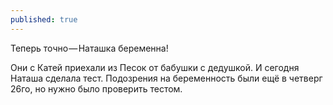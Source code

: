 ```yaml
---
published: true
---
```

Теперь точно — Наташка беременна!

Они с Катей приехали из Песок от бабушки с дедушкой. И сегодня Наташа сделала тест. Подозрения на беременность были ещё в четверг 26го, но нужно было проверить тестом.
